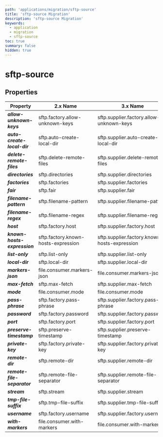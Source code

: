 ```yaml
---
path: 'applications/migration/sftp-source'
title: 'sftp-source Migration'
description: 'sftp-source Migration'
keywords:
  - application
  - migration
  - sftp-source
toc: true
summary: false
hidden: true
---
```


# sftp-source

## Properties

| Property                     | 2.x Name                            | 3.x Name                                     |
| ---------------------------- | ----------------------------------- | -------------------------------------------- |
| **_allow-unknown-keys_**     | sftp.factory.allow-unknown-keys     | sftp.supplier.factory.allow-unknown-keys     |
| **_auto-create-local-dir_**  | sftp.auto-create-local-dir          | sftp.supplier.auto-create-local-dir          |
| **_delete-remote-files_**    | sftp.delete-remote-files            | sftp.supplier.delete-remote-files            |
| **_directories_**            | sftp.directories                    | sftp.supplier.directories                    |
| **_factories_**              | sftp.factories                      | sftp.supplier.factories                      |
| **_fair_**                   | sftp.fair                           | sftp.supplier.fair                           |
| **_filename-pattern_**       | sftp.filename-pattern               | sftp.supplier.filename-pattern               |
| **_filename-regex_**         | sftp.filename-regex                 | sftp.supplier.filename-regex                 |
| **_host_**                   | sftp.factory.host                   | sftp.supplier.factory.host                   |
| **_known-hosts-expression_** | sftp.factory.known-hosts-expression | sftp.supplier.factory.known-hosts-expression |
| **_list-only_**              | sftp.list-only                      | sftp.supplier.list-only                      |
| **_local-dir_**              | sftp.local-dir                      | sftp.supplier.local-dir                      |
| **_markers-json_**           | file.consumer.markers-json          | file.consumer.markers-json                   |
| **_max-fetch_**              | sftp.max-fetch                      | sftp.supplier.max-fetch                      |
| **_mode_**                   | file.consumer.mode                  | file.consumer.mode                           |
| **_pass-phrase_**            | sftp.factory.pass-phrase            | sftp.supplier.factory.pass-phrase            |
| **_password_**               | sftp.factory.password               | sftp.supplier.factory.password               |
| **_port_**                   | sftp.factory.port                   | sftp.supplier.factory.port                   |
| **_preserve-timestamp_**     | sftp.preserve-timestamp             | sftp.supplier.preserve-timestamp             |
| **_private-key_**            | sftp.factory.private-key            | sftp.supplier.factory.private-key            |
| **_remote-dir_**             | sftp.remote-dir                     | sftp.supplier.remote-dir                     |
| **_remote-file-separator_**  | sftp.remote-file-separator          | sftp.supplier.remote-file-separator          |
| **_stream_**                 | sftp.stream                         | sftp.supplier.stream                         |
| **_tmp-file-suffix_**        | sftp.tmp-file-suffix                | sftp.supplier.tmp-file-suffix                |
| **_username_**               | sftp.factory.username               | sftp.supplier.factory.username               |
| **_with-markers_**           | file.consumer.with-markers          | file.consumer.with-markers                   |
